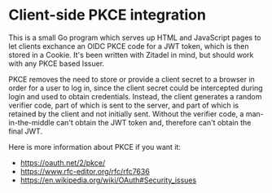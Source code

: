 # Client-side PKCE integration

This is a small Go program which serves up HTML and JavaScript pages to let clients
exchance an OIDC PKCE code for a JWT token, which is then stored in a Cookie. It's been
written with Zitadel in mind, but should work with any PKCE based Issuer.

PKCE removes the need to store or provide a client secret to a browser in order for a user
to log in, since the client secret could be intercepted during login and used to obtain
credentials. Instead, the client generates a random verifier code, part of which
is sent to the server, and part of which is retained by the client and not initially sent.
Without the verifier code, a man-in-the-middle can't obtain the JWT token and, therefore
can't obtain the final JWT.

Here is more information about PKCE if you want it:

* https://oauth.net/2/pkce/
* https://www.rfc-editor.org/rfc/rfc7636
* https://en.wikipedia.org/wiki/OAuth#Security_issues

